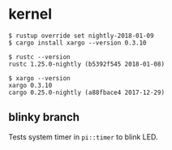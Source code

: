 # kernel

```
$ rustup override set nightly-2018-01-09
$ cargo install xargo --version 0.3.10

$ rustc --version
rustc 1.25.0-nightly (b5392f545 2018-01-08)

$ xargo --version
xargo 0.3.10
cargo 0.25.0-nightly (a88fbace4 2017-12-29)
```


## blinky branch
Tests system timer in `pi::timer` to blink LED.
